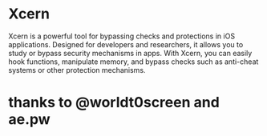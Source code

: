 # Xcern
Xcern is a powerful tool for bypassing checks and protections in iOS applications. Designed for developers and researchers, it allows you to study or bypass security mechanisms in apps. With Xcern, you can easily hook functions, manipulate memory, and bypass checks such as anti-cheat systems or other protection mechanisms.
# thanks to @worldt0screen and ae.pw
